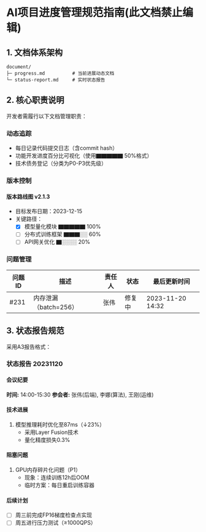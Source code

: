 # AI项目进度管理规范指南(此文档禁止编辑)

## 1. 文档体系架构

```
document/
├─ progress.md          # 当前进展动态文档
└─ status-report.md     # 实时状态报告
```

## 2. 核心职责说明

开发者需履行以下文档管理职责：

### 动态追踪
- 每日记录代码提交日志（含commit hash）
- 功能开发进度百分比可视化（使用▇▇▇▇▇ 50%格式）
- 技术债务登记（分类为P0-P3优先级）

### 版本控制
#### 版本路线图 v2.1.3
- 目标发布日期：2023-12-15
- 关键路径：
  - [x] 模型量化模块 ▇▇▇▇▇ 100%
  - [ ] 分布式训练框架 ▇▇▇░░ 60%
  - [ ] API网关优化   ▇░░░░ 20%

### 问题管理

| 问题ID | 描述                  | 责任人 | 状态   | 最后更新时间     |
| ------ | --------------------- | ------ | ------ | ---------------- |
| #231   | 内存泄漏（batch=256） | 张伟   | 修复中 | 2023-11-20 14:32 |

## 3. 状态报告规范

采用A3报告格式：

### 状态报告 20231120

#### 会议纪要
**时间:** 14:00-15:30
**参会者:** 张伟(后端), 李娜(算法), 王刚(运维)

#### 技术进展
1. 模型推理耗时优化至87ms（↓23%）
   - 采用Layer Fusion技术
   - 量化精度损失0.3%

#### 阻塞问题
1. GPU内存碎片化问题（P1）
   - 现象：连续训练12h后OOM
   - 临时方案：每日重启训练容器

#### 后续计划
- [ ] 周三前完成FP16梯度检查点实现
- [ ] 周五进行压力测试（≥1000QPS）